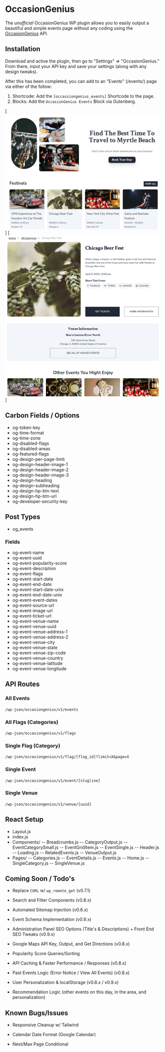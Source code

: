 
#  OccasionGenius

The _unofficial_ OccasionGenius WP plugin allows you to easily output a beautiful and simple events page without any coding using the [OccasionGenius](https://occasiongenius.com/) API.

##  Installation

Download and active the plugin, then go to "Settings" => "OccasionGenius." From there, input your API key and save your settings (along with any design tweaks).

After this has been completed, you can add to an "Events" (/events/) page via either of the follow:

1.  Shortcode: Add the `[occassiongenius_events]` Shortcode to the page.
2.  Blocks: Add the `OccasionGenius Events` Block via Gutenberg.

[![OccasionGenius](/public/images/v0_7_0_1.png?raw=true)]
[![OccasionGenius](/public/images/v0_7_0_2.png?raw=true)]

##  Carbon Fields / Options
*  og-token-key
*  og-time-format
*  og-time-zone
*  og-disabled-flags
*  og-disabled-areas
*  og-featured-flags
*  og-design-per-page-limit
*  og-design-header-image-1
*  og-design-header-image-2
*  og-design-header-image-3
*  og-design-heading
*  og-design-subheading
*  og-design-hp-btn-text
*  og-design-hp-btn-url
*  og-developer-security-key

##  Post Types
*  og_events

###  Fields
*  og-event-name
*  og-event-uuid
*  og-event-popularity-score
*  og-event-description
*  og-event-flags
*  og-event-start-date
*  og-event-end-date
*  og-event-start-date-unix
*  og-event-end-date-unix
*  og-event-event-dates
*  og-event-source-url
*  og-event-image-url
*  og-event-ticket-url
*  og-event-venue-name
*  og-event-venue-uuid
*  og-event-venue-address-1
*  og-event-venue-address-2
*  og-event-venue-city
*  og-event-venue-state
*  og-event-venue-zip-code
*  og-event-venue-country
*  og-event-venue-latitude
*  og-event-venue-longitude

##  API Routes

###  All Events
`/wp-json/occasiongenius/v1/events`

###  All Flags (Categories)
`/wp-json/occasiongenius/v1/flags`

###  Single Flag (Category)
`/wp-json/occasiongenius/v1/flag/[flag_id]?limit=X&page=X`

###  Single Event
`/wp-json/occasiongenius/v1/event/[slugline]`

###  Single Venue
`/wp-json/occasiongenius/v1/venue/[uuid]`

##  React Setup

- Layout.js
- index.js
- Components/
--  Breadcrumbs.js
--  CategoryOutput.js
--  EventCategorySmall.js
--  EventGridItem.js
--  EventSingle.js
--  Header.js
--  Loading.js
--  RelatedEvents.js
--  VenueOutput.js
- Pages/
--  Categories.js
--  EventDetails.js
--  Events.js
--  Home.js
--  SingleCategory.js
--  SingleVenue.js

##  Coming Soon / Todo's

*  Replace `CURL` w/ `wp_remote_get` (v0.7.1)

*  Search and Filter Components (v0.8.x)

*  Automated Sitemap Injection (v0.8.x)

*  Event Schema Implementation (v0.9.x)

*  Administration Panel SEO Options (Title's & Descriptions) + Front End SEO Tweaks (v0.9.x)

*  Google Maps API Key, Output, and Get Directions  (v0.8.x)

*  Popularity Score Queries/Sorting

*  API Caching & Faster Performance / Responses  (v0.8.x)

*  Past Events Logic (Error Notice / View All Events)  (v0.8.x)

*  User Personalization & localStorage  (v0.8.x / v0.9.x)

*  Recommendation Logic (other events on this day, in the area, and personalization)

##  Known Bugs/Issues

*  Responsive Cleanup w/ Tailwind

*  Calendar Date Format (Google Calendar)

*  Next/Max Page Conditional